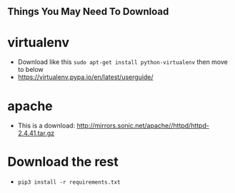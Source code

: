 ## Things You May Need To Download

# virtualenv 
* Download like this ```sudo apt-get install python-virtualenv``` then move to below
* https://virtualenv.pypa.io/en/latest/userguide/
# apache 
* This is a download: http://mirrors.sonic.net/apache//httpd/httpd-2.4.41.tar.gz
# Download the rest
* ```pip3 install -r requirements.txt```
